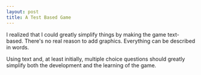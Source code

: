 ```yaml
---
layout: post
title: A Test Based Game
---
```


I realized that I could greatly simplify things by making the game text-based. There's no real reason to add graphics. Everything can be described in words.

Using text and, at least initially, multiple choice questions should greatly simplify both the development and the learning of the game.
